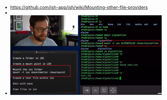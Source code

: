 - https://github.com/ish-app/ish/wiki/Mounting-other-file-providers
-
- ![Snipaste_2022-05-31_16-58-20.png](../assets/Snipaste_2022-05-31_16-58-20_1653988164461_0.png)